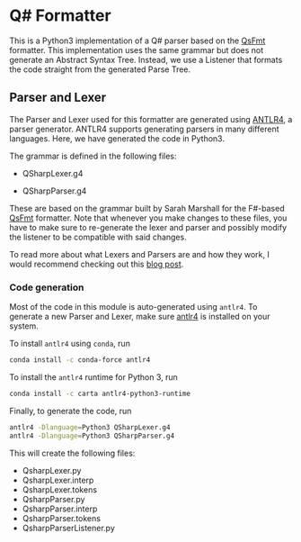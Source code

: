 # Q# Formatter

This is a Python3 implementation of a Q# parser based on the [QsFmt](http://www.github.com/samarsha/qsfmt) formatter. This implementation uses the same grammar but does not generate an Abstract Syntax Tree. Instead, we use a Listener that formats the code straight from the generated Parse Tree.

## Parser and Lexer

The Parser and Lexer used for this formatter are generated using [ANTLR4](http://www.antlr4.org), a parser generator. ANTLR4 supports generating parsers in many different languages. Here, we have generated the code in Python3.

The grammar is defined in the following files:

- QSharpLexer.g4

- QSharpParser.g4

These are based on the grammar built by Sarah Marshall for the F#-based [QsFmt](http://www.github.com/samarsha/qsfmt) formatter. Note that whenever you make changes to these files, you have to make sure to re-generate the lexer and parser and possibly modify the listener to be compatible with said changes.

To read more about what Lexers and Parsers are and how they work, I would recommend checking out this [blog post](https://ruslanspivak.com/lsbasi-part7/).

### Code generation

Most of the code in this module is auto-generated using `antlr4`. To generate a new Parser and Lexer, make sure [antlr4](http://www.antlr4.org) is installed on your system.

To install `antlr4` using `conda`, run

```bash
conda install -c conda-force antlr4
```

To install the `antlr4` runtime for Python 3, run

```bash
conda install -c carta antlr4-python3-runtime
```

Finally, to generate the code, run

```bash
antlr4 -Dlanguage=Python3 QSharpLexer.g4
antlr4 -Dlanguage=Python3 QSharpParser.g4
```

This will create the following files:

- QsharpLexer.py
- QsharpLexer.interp
- QsharpLexer.tokens
- QsharpParser.py
- QsharpParser.interp
- QsharpParser.tokens
- QsharpParserListener.py
